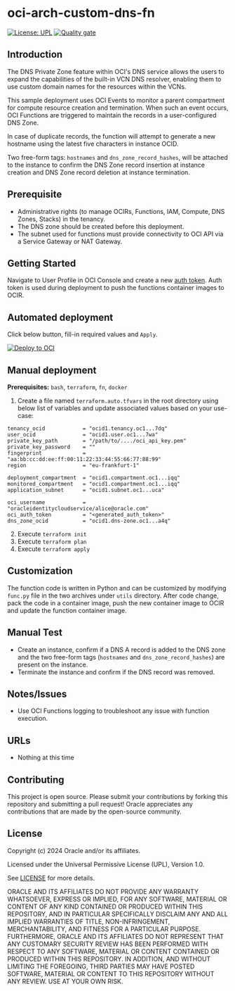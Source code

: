 # oci-arch-custom-dns-fn

[![License: UPL](https://img.shields.io/badge/license-UPL-green)](https://img.shields.io/badge/license-UPL-green)  [![Quality gate](https://sonarcloud.io/api/project_badges/quality_gate?project=oracle-devrel_oci-arch-custom-dns-fn)](https://sonarcloud.io/dashboard?id=oracle-devrel_oci-arch-custom-dns-fn) 

## Introduction

The DNS Private Zone feature within OCI's DNS service allows the users to expand the capabilities of the built-in VCN DNS resolver, enabling them to use custom domain names for the resources within the VCNs.

This sample deployment uses OCI Events to monitor a parent compartment for compute resource creation and termination. When such an event occurs, OCI Functions are triggered to maintain the records in a user-configured DNS Zone. 

In case of duplicate records, the function will attempt to generate a new hostname using the latest five characters in instance OCID.

Two free-form tags: `hostnames` and `dns_zone_record_hashes`, will be attached to the instance to confirm the DNS Zone record insertion at instance creation and DNS Zone record deletion at instance termination.

## Prerequisite

- Administrative rights (to manage OCIRs, Functions, IAM, Compute, DNS Zones, Stacks) in the tenancy.
- The DNS zone should be created before this deployment.
- The subnet used for functions must provide connectivity to OCI API via a Service Gateway or NAT Gateway.

## Getting Started

Navigate to User Profile in OCI Console and create a new [auth token](https://docs.oracle.com/en-us/iaas/Content/Identity/Tasks/managingcredentials.htm#create_swift_password). Auth token is used during deployment to push the functions container images to OCIR.

## Automated deployment

Click below button, fill-in required values and `Apply`.

[![Deploy to OCI](https://docs.oracle.com/en-us/iaas/Content/Resources/Images/deploy-to-oracle-cloud.svg)](https://cloud.oracle.com/resourcemanager/stacks/create?zipUrl=https://github.com/oracle-devrel/oci-arch-custom-dns-fn/archive/refs/tags/v1.0.zip)


## Manual deployment

 **Prerequisites:** `bash`, `terraform`, `fn`, `docker`

1. Create a file named `terraform.auto.tfvars` in the root directory using below list of variables and update associated values based on your use-case:
```
tenancy_ocid            = "ocid1.tenancy.oc1...7dq"
user_ocid               = "ocid1.user.oc1...7wa"
private_key_path        = "/path/to/..../oci_api_key.pem"
private_key_password    = ""
fingerprint             = "aa:bb:cc:dd:ee:ff:00:11:22:33:44:55:66:77:88:99"
region                  = "eu-frankfurt-1"

deployment_compartment  = "ocid1.compartment.oc1...iqq"
monitored_compartment   = "ocid1.compartment.oc1...iqq"
application_subnet      = "ocid1.subnet.oc1...uca"

oci_username            = "oracleidentitycloudservice/alice@oracle.com"
oci_auth_token          = "<generated_auth_token>"
dns_zone_ocid           = "ocid1.dns-zone.oc1...a4q"

```
2. Execute `terraform init`
3. Execute `terraform plan`
4. Execute `terraform apply`

## Customization

The function code is written in Python and can be customized by modifying `func.py` file in the two archives under `utils` directory. After code change, pack the code in a container image, push the new container image to OCIR and update the function container image.

## Manual Test
  - Create an instance, confirm if a DNS A record is added to the DNS zone and the two free-form tags (`hostnames` and `dns_zone_record_hashes`) are present on the instance.
  - Terminate the instance and confirm if the DNS record was removed.

## Notes/Issues
* Use OCI Functions logging to troubleshoot any issue with function execution.
## URLs
* Nothing at this time

## Contributing
This project is open source. Please submit your contributions by forking this repository and submitting a pull request! Oracle appreciates any contributions that are made by the open-source community.

## License
Copyright (c) 2024 Oracle and/or its affiliates.

Licensed under the Universal Permissive License (UPL), Version 1.0.

See [LICENSE](LICENSE) for more details.

ORACLE AND ITS AFFILIATES DO NOT PROVIDE ANY WARRANTY WHATSOEVER, EXPRESS OR IMPLIED, FOR ANY SOFTWARE, MATERIAL OR CONTENT OF ANY KIND CONTAINED OR PRODUCED WITHIN THIS REPOSITORY, AND IN PARTICULAR SPECIFICALLY DISCLAIM ANY AND ALL IMPLIED WARRANTIES OF TITLE, NON-INFRINGEMENT, MERCHANTABILITY, AND FITNESS FOR A PARTICULAR PURPOSE.  FURTHERMORE, ORACLE AND ITS AFFILIATES DO NOT REPRESENT THAT ANY CUSTOMARY SECURITY REVIEW HAS BEEN PERFORMED WITH RESPECT TO ANY SOFTWARE, MATERIAL OR CONTENT CONTAINED OR PRODUCED WITHIN THIS REPOSITORY. IN ADDITION, AND WITHOUT LIMITING THE FOREGOING, THIRD PARTIES MAY HAVE POSTED SOFTWARE, MATERIAL OR CONTENT TO THIS REPOSITORY WITHOUT ANY REVIEW. USE AT YOUR OWN RISK. 

